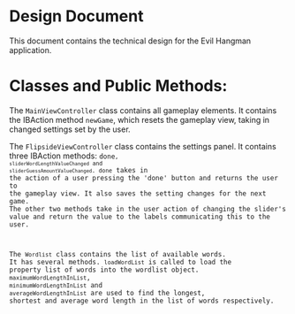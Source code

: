 Design Document
================
This document contains the technical design for the Evil Hangman application.

Classes and Public Methods:
================
The <code>MainViewController</code> class contains all gameplay elements. It contains the IBAction method <code>newGame</code>, which resets the gameplay view, taking in changed settings set by the user.

The <code>FlipsideViewController</code> class contains the settings panel. It contains three IBAction methods: <code>done<code>, <code>sliderWordLengthValueChanged</code> and <code>sliderGuessAmountValueChanged</code>. <coode>done</code> takes in the action of a user pressing the 'done' button and returns the user to the gameplay view. It also saves the setting changes for the next game. The other two methods take in the user action of changing the slider's value and return the value to the labels communicating this to the user.

The <code>Wordlist</code> class contains the list of available words. It has several methods. <code>loadWordList</code> is called to load the property list of words into the wordlist object. <code>maximumWordLengthInList</code>, <code>minimumWordLengthInList</code> and <code>averageWordLengthInList</code> are used to find the longest, shortest and average word length in the list of words respectively. 
